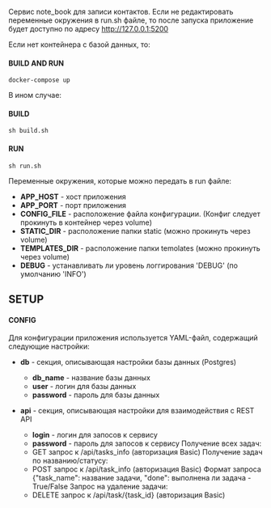 Сервис note_book для записи контактов. Если не редактировать переменные окружения в run.sh файле,
то после запуска приложение будет доступно по адресу http://127.0.0.1:5200

Если нет контейнера с базой данных, то: 
#### BUILD AND RUN

`docker-compose up`

В ином случае:
#### BUILD
`sh build.sh` 

#### RUN
`sh run.sh`

Переменные окружения, которые можно передать в run файле:
- **APP_HOST** - хост приложения
- **APP_PORT** - порт приложения
- **CONFIG_FILE** - расположение файла конфигурации. (Конфиг следует прокинуть в контейнер через volume)
- **STATIC_DIR** - расположение папки static (можно прокинуть через volume)
- **TEMPLATES_DIR** - расположение папки temolates (можно прокинуть через volume)
- **DEBUG** - устанавливать ли уровень логгирования 'DEBUG' (по умолчанию 'INFO')

## SETUP
#### CONFIG

Для конфигурации приложения используется YAML-файл, содержащий следующие настройки:
 - **db** - секция, описывающая настройки базы данных (Postgres)
   - **db_name** - название базы данных
   - **user** - логин для базы данных
   - **password** - пароль для базы данных
   
- **api** - секция, описывающая настройки для взаимодействия с REST API
  - **login** - логин для запосов к сервису
  - **password** - пароль для запосов к сервису
  Получение всех задач:
  - GET запрос к /api/tasks_info (авторизация Basic)
  Получение задач по названию/статусу:
  - POST запрос к /api/task_info (авторизация Basic)
   Формат запроса {"task_name": название задачи, "done": выполнена ли задача - True/False
  Запрос на удаление задачи:
  - DELETE запрос к /api/task/{task_id} (авторизация Basic)

